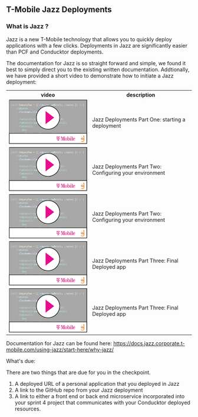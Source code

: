 ## T-Mobile Jazz Deployments

### What is Jazz ? 

Jazz is a new T-Mobile technology that allows you to quickly deploy applications with a few clicks. 
Deployments in Jazz are significantly easier than PCF and Conducktor deployments. 

The documentation for Jazz is so straight forward and simple, we found it best to simply direct you to the existing written documentation.  Addtionally, we have provided a short video to demonstrate how to initiate a Jazz deployment:

<table>
<tr><th> video </th><th> description </th></tr>
<tr>
    <td> 
    <a href='https://drive.google.com/file/d/1YJJGAkXzIu2eWHIz6_IG15Qv8FWWFRbh/view'> <img src="video-player.png"> </a>
    </td> 
    <td>Jazz Deployments Part One: starting a deployment </td>
</tr>
<tr>
    <td> 
    <a href='https://drive.google.com/file/d/1Ir_TIZmhvhobjhXxltAEHT6opJt978oY/view'> <img src="video-player.png"> </a>
    </td> 
    <td>Jazz Deployments Part Two: Configuring your environment </td>
</tr>
<tr>
    <td> 
    <a href='https://drive.google.com/file/d/1Ir_TIZmhvhobjhXxltAEHT6opJt978oY/view'> <img src="video-player.png"> </a>
    </td> 
    <td>Jazz Deployments Part Two: Configuring your environment </td>
</tr>
<tr>
    <td> 
    <a href='https://drive.google.com/file/d/1enss9mFEjzmtGCb1AYSgE1FxwBhoEnDA/view'> <img src="video-player.png"> </a>
    </td> 
    <td>Jazz Deployments Part Three: Final Deployed app </td>
</tr>
<tr>
    <td> 
    <a href='https://drive.google.com/file/d/1enss9mFEjzmtGCb1AYSgE1FxwBhoEnDA/view'> <img src="video-player.png"> </a>
    </td> 
    <td>Jazz Deployments Part Three: Final Deployed app </td>
</tr>
</table>





Documentation for Jazz can be found here: 
https://docs.jazz.corporate.t-mobile.com/using-jazz/start-here/why-jazz/

What's due: 

There are two things that are due for you in the checkpoint. 

1. A deployed URL of a personal application that you deployed in Jazz
2. A link to the GitHub repo from your Jazz deployment
3. A link to either a front end or back end microservice incorporated into your sprint 4 project that communicates with your Conducktor deployed resources.

